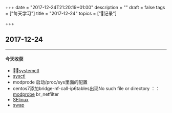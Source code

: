 +++
date = "2017-12-24T21:20:19+01:00"
description = ""
draft = false
tags = ["每天学习"]
title = "2017-12-24"
topics = ["记录"]

+++

## 2017-12-24

---
#### 今天收获

* [systemctl](https://linux.cn/article-5926-1.html)
* [sysctl](http://man.linuxde.net/sysctl)
* modprode 启动/proc/sys里面的配置
* centos7添加bridge-nf-call-ip6tables出现No such file or directory  ：： [modprobe](http://man.linuxde.net/modprobe) br_netfilter
* [SElinux](http://cn.linux.vbird.org/linux_basic/0440processcontrol_5.php)
* [swap](http://blog.csdn.net/tianlesoftware/article/details/8741873)